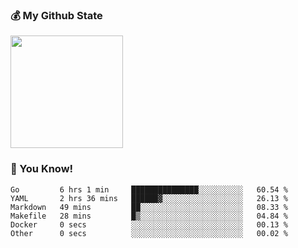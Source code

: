 ### :moneybag: My Github State

<img height="180em" src="https://github-readme-stats.vercel.app/api?username=G-Asura&show_icons=true&hide_border=true&count_private=true&include_all_commits=true" />

### :pill: You Know!
<!--START_SECTION:waka-->

```text
Go         6 hrs 1 min     ███████████████░░░░░░░░░░   60.54 %
YAML       2 hrs 36 mins   ██████▓░░░░░░░░░░░░░░░░░░   26.13 %
Markdown   49 mins         ██░░░░░░░░░░░░░░░░░░░░░░░   08.33 %
Makefile   28 mins         █▒░░░░░░░░░░░░░░░░░░░░░░░   04.84 %
Docker     0 secs          ░░░░░░░░░░░░░░░░░░░░░░░░░   00.13 %
Other      0 secs          ░░░░░░░░░░░░░░░░░░░░░░░░░   00.02 %
```

<!--END_SECTION:waka-->

<!--
**G-Asura/G-Asura** is a ✨ _special_ ✨ repository because its `README.md` (this file) appears on your GitHub profile.

Here are some ideas to get you started:

- 🔭 I’m currently working on ...
- 🌱 I’m currently learning ...
- 👯 I’m looking to collaborate on ...
- 🤔 I’m looking for help with ...
- 💬 Ask me about ...
- 📫 How to reach me: ...
- 😄 Pronouns: ...
- ⚡ Fun fact: ...
-->
